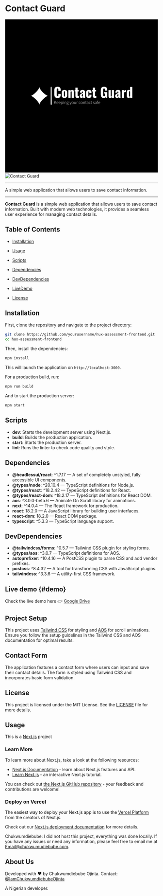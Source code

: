 # Contact Guard

<!-- markdownlint-disable MD033 -->
<picture>
  <source media="(prefers-color-scheme: dark)" srcset="public/images/logo-white.png" width="200">
  <img alt="Contact Guard" src="public/images/logo-white.png">
</picture>

<picture>
  <source media="(prefers-color-scheme: light)" srcset="public/images/logo-dark.png" width="200">
  <img alt="Contact Guard" src="public/images/logo-dark.png">
</picture>

---

A simple web application that allows users to save contact information.

---

**Contact Guard** is a simple web application that allows users to save contact information. Built with modern web technologies, it provides a seamless user experience for managing contact details.

## Table of Contents

- [Installation](#installation)

- [Usage](#usage)

- [Scripts](#scripts)

- [Dependencies](#dependencies)

- [DevDependencies](#devdependencies)

- [LiveDemo](#demo)

- [License](#license)

## Installation

First, clone the repository and navigate to the project directory:

```bash
git clone https://github.com/yourusername/hux-assessment-frontend.git
cd hux-assessment-frontend
```

Then, install the dependencies:

```bash
npm install
```

This will launch the application on `http://localhost:3000`.

For a production build, run:

```bash
npm run build
```

And to start the production server:

```bash
npm start
```

## Scripts

- **dev**: Starts the development server using Next.js.
- **build**: Builds the production application.
- **start**: Starts the production server.
- **lint**: Runs the linter to check code quality and style.

## Dependencies

- **@headlessui/react**: ^1.7.17 — A set of completely unstyled, fully accessible UI components.
- **@types/node**: ^20.10.4 — TypeScript definitions for Node.js.
- **@types/react**: ^18.2.42 — TypeScript definitions for React.
- **@types/react-dom**: ^18.2.17 — TypeScript definitions for React DOM.
- **aos**: ^3.0.0-beta.6 — Animate On Scroll library for animations.
- **next**: ^14.0.4 — The React framework for production.
- **react**: 18.2.0 — A JavaScript library for building user interfaces.
- **react-dom**: 18.2.0 — React DOM package.
- **typescript**: ^5.3.3 — TypeScript language support.

## DevDependencies

- **@tailwindcss/forms**: ^0.5.7 — Tailwind CSS plugin for styling forms.
- **@types/aos**: ^3.0.7 — TypeScript definitions for AOS.
- **autoprefixer**: ^10.4.16 — A PostCSS plugin to parse CSS and add vendor prefixes.
- **postcss**: ^8.4.32 — A tool for transforming CSS with JavaScript plugins.
- **tailwindcss**: ^3.3.6 — A utility-first CSS framework.

## Live demo {#demo}

Check the live demo here 👉️ [Google Drive](https://drive.google.com/drive/folders/1biwuEHouujfNVzLcng4s0Dmp6N4dXU6N?usp=drive_link)

## Project Setup

<!-- ![Project Setup](SetupImage) -->

This project uses [Tailwind CSS](https://tailwindcss.com/) for styling and [AOS](https://michalsnik.github.io/aos/) for scroll animations. Ensure you follow the setup guidelines in the Tailwind CSS and AOS documentation for optimal results.

## Contact Form

<!-- ![Contact Form](ContactFormImage) -->

The application features a contact form where users can input and save their contact details. The form is styled using Tailwind CSS and incorporates basic form validation.

## License

This project is licensed under the MIT License. See the [LICENSE](LICENSE) file for more details.

## Usage

This is a [Next.js](https://nextjs.org/) project

### Learn More

To learn more about Next.js, take a look at the following resources:

- [Next.js Documentation](https://nextjs.org/docs) - learn about Next.js features and API.
- [Learn Next.js](https://nextjs.org/learn) - an interactive Next.js tutorial.

You can check out [the Next.js GitHub repository](https://github.com/vercel/next.js/) - your feedback and contributions are welcome!

### Deploy on Vercel

The easiest way to deploy your Next.js app is to use the [Vercel Platform](https://vercel.com/new?utm_medium=default-template&filter=next.js&utm_source=create-next-app&utm_campaign=create-next-app-readme) from the creators of Next.js.

Check out our [Next.js deployment documentation](https://nextjs.org/docs/deployment) for more details.

Chukwumdiebube: I did not host this project, everything was done locally.
If you have any issues or need any information, please feel free to email me at [Email@chukwumudiebube.com](mailto://chukwumudiebubeojinta@gmail.com).

## About Us

Developed with ❤️ by Chukwumdiebube Ojinta.
Contact: [@IamChukwumdiebubeOjinta](mailto:chukwumdiebubeojinta@gmail.com)

A Nigerian developer.

